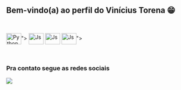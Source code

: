 ## Bem-vindo(a) ao perfil do Vinícius Torena 😁

<div style="display: inline_block"><br>

  <img align="center" alt="Python" height="30" width="40" src="https://cdn.jsdelivr.net/gh/devicons/devicon@latest/icons/python/python-original-wordmark.svg">">
  <img align="center" alt="Js" height="30" width="40" src="https://cdn.jsdelivr.net/gh/devicons/devicon@latest/icons/html5/html5-original-wordmark.svg" />
  <img align="center" alt="Js" height="30" width="40" src="https://cdn.jsdelivr.net/gh/devicons/devicon@latest/icons/css3/css3-original-wordmark.svg" />
  <img align="center" alt="Js" height="30" width="40" src="https://cdn.jsdelivr.net/gh/devicons/devicon@latest/icons/python/python-original-wordmark.svg">">
</div>

<br>

 
### Pra contato segue as redes sociais 
 
<div>
 
  <a href="https://www.linkedin.com/in/vinicius-silveira-de-souza-b7222a7b/)" target="_blank"><img src="https://img.shields.io/badge/-LinkedIn-%230077B5?style=for-the-badge&logo=linkedin&logoColor=white" target="_blank"></a>
</div>
